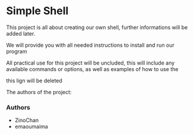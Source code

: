 # Simple Shell

This project is all about creating our own shell,
further informations will be added later.

We will provide you with all needed instructions 
to install and run our program

All practical use for this project will be uncluded, 
this will include any available commands or options,
as well as examples of how to use the

this lign will be deleted 

The authors of the project:

### Authors
- ZinoChan
- emaoumaima

